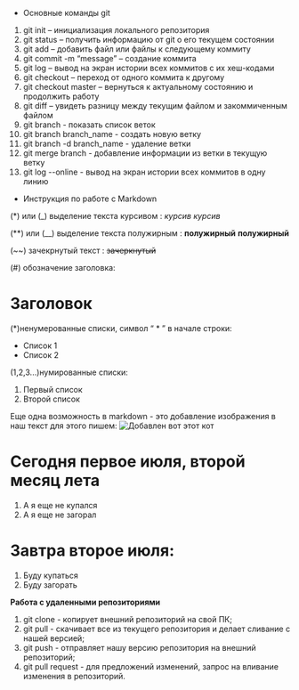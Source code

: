 * Основные команды git
1. git init – инициализация локального репозитория
2. git status – получить информацию от git о его текущем состоянии
3. git add – добавить файл или файлы к следующему коммиту
4. git commit -m “message” – создание коммита
5. git log – вывод на экран истории всех коммитов с их хеш-кодами
6. git checkout – переход от одного коммита к другому
7. git checkout master – вернуться к актуальному состоянию и продолжить работу
8. git diff – увидеть разницу между текущим файлом и закоммиченным файлом
9. git branch - показать список веток
10. git branch branch_name - создать новую ветку
11. git branch -d branch_name - удаление ветки
12. git merge branch - добавление информации из ветки в текущую ветку
13. git log --online - вывод на экран истории всех коммитов в одну линию

* Инструкция по работе с Markdown

(*) или (_) выделение текста курсивом : *курсив* _курсив_

(**) или (__) выделение текста полужирным : **полужирный** __полужирный__

(~~) зачекрнутый текст : ~~зачеркнутый~~

(#) обозначение заголовка:
# Заголовок
(*)ненумерованные списки, символ “ * ” в начале строки:
* Список 1
* Список 2

(1,2,3...)нумированные списки:
1. Первый список
2. Второй список

Еще одна возможность в markdown - это добавление изображения в наш текст для этого пишем:
![Добавлен вот этот кот](cat.jpg)

# Сегодня первое июля, второй месяц лета
1. А я еще не купался
2. А я еще не загорал

# Завтра второе июля:
1. Буду купаться
2. Буду загорать

**Работа с удаленными репозиториями**
1. git clone - копирует внешний репозиторий на свой ПК;
2. git pull - скачивает все из текущего репозитория и делает сливание с нашей версией;
3. git push - отправляет нашу версию репозитория на внешний репозиторий;
4. git pull request - для предложений изменений, запрос на вливание изменения в репозиторий.